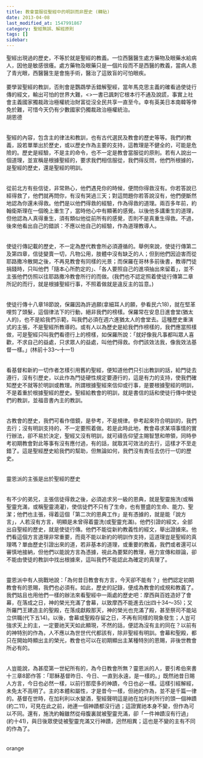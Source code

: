 ```yaml
---
title: 教會當服從聖經中的明訓而非歷史 (轉貼)
date: 2013-04-08
last_modified_at: 1547991867
category: 聖經無誤、解經原則
tags: []
sidebar: 
---
```


<p>聖經出現過的歷史，不等於就是聖經的教義。一位西醫醫生處方藥物及眼藥水給病人，因他是敏感很癢。處方藥物及眼藥只是一個片段而不是西醫的教義，當病人患了青光眼，西醫醫生是會施手術，醫治了這致盲的可怕眼疾。<br/><br/>要學習聖經的教訓，否則會是鸚鵡學舌錯解聖經，當年馬克思主義的確看過使徒行傳的經文，輸出可怕的世界大難，&lt;&gt;一書已諷刺它根本行不通及說謊，事實上社會主義國家獨裁政治極權統治財富從沒全民共享一直至今。幸有英美日本南韓等倖免於難，可惜今天仍有少數國家仍獨裁政治極權統治。<br/><!--more-->胡恩德<br/><br/><br/>聖經的內容，包含主的律法和教訓，也有古代選民及教會的歷史等等。我們的教義，設若單單出於歷史，或以歷史作為主要的支持，這教理是不健全的，可能是危險的。歷史是經驗，不是主的命令，也不一定是教會當服從的原則。若有人說出一個道理，並宣稱是根據聖經的，要求我們相信服從，我們得反問，他們所根據的，是聖經的歷史，還是聖經的明訓。<br/><br/><br/>從前北方有些信徒，非常熱心，他們遇見你的時候，便問你得救沒有。你若答說已經得救了，他們就再問你，有沒有哭過三天；對這問題你若答說沒有，他們便斷然地認為你還未得救。他們是以他們得救的經驗，作為得救的道理。兩百多年前，約翰衛斯理在一個晚上重生了，當時他心中有顯著的感覺。以後他多講重生的道理，但他認為人真得重生，須有類似他從前所有的感覺，否則不是真重生得救。不過，後來他看出自己的錯誤：不應以他自己的經驗，作為道理教導人。<br/><br/><br/>使徒行傳記載的歷史，不一定為歷代教會所必須遵循的。舉例來說，使徒行傳第二及第四章，信徒變賣一切，凡物公用，肢體中沒有缺乏的人；但到他們因迫害而從耶路撒冷散開之後，不再見教會有同樣的光景；而保羅在哥林多前後書，教導門徒捐錢時，只叫他們「隨本心所酌定的」、「各人要照自己的進項抽出來留着」，並不主張他們仿照以往耶路撒冷教會所行的而做。(我們也不認定照着使徒行傳第二章所記的而行，就是根據聖經行事，不照着做就是違反主的旨意。)<br/><br/><br/>使徒行傳十八章18節說，保羅因為許過願(拿細耳人的願，參看民六18)，就在堅革哩剪了頭髮，這個律法下的行動，絕非我們的榜樣。保羅常在安息日進會堂(猶太人的)，也不是給我們示範，叫我們必須在週六進猶太人的會堂去。這種歷史重演式的主張，不是聖經所教導的。或有人以為歷史是給我們作榜樣的，我們應當照樣做，可是聖經只叫我們看德行上的榜樣，如保羅所說：「就好像我凡事都叫眾人喜歡，不求自己的益處，只求眾人的益處，叫他們得救。你們該效法我，像我效法基督一樣。」(林前十33～十一1)<br/> <br/><br/>看基督和新約一切作者怎樣引用舊約聖經，便知道他們只引出教訓的話，給門徒去遵行，沒有引歷史，以此作為門徒硬性規定要遵行的，這是有力的支持，使我們確知歷史不就等於明訓或教理。所謂根據聖經來信仰或行事，是要根據聖經的明訓，不是着重於根據聖經的歷史。聖經給教會的明訓，就是書信的話和使徒行傳中使徒們的教訓，並福音書內主的教訓。<br/><br/><br/>古教會的歷史，我們可看作借鏡，是參考，不是規律。參考起來符合明訓的，我們去行；沒有明訓支持的，不一定要照着做。若是此時此地，教會尋求某項事情的實行辦法，卻不易於決定，聖經又沒有明訓，就可禱告仰望主賜智慧和帶領，同時參考初期教會對此等事有沒有應付過，有的話，就取其可效法的去行，這樣才不至走錯了。這是聖經歷史給我們的幫助，但無論如何，我們沒有責任去仿行一切的歷史。<br/><br/><br/>靈恩派的主張是出於聖經的歷史<br/><br/><br/>有不少的弟兄，主張信徒得救之後，必須追求另一級的恩典，就是聖靈施洗(或稱聖靈充滿，或稱聖靈澆灌)，使信徒們不只有了生命，也有豐盛的生命、能力、聖潔；他們也主張，得着這個「第二次的恩典工作」是有憑據的，就是能「說方言」，人若沒有方言，明顯是未曾得着靈洗(或聖靈充滿)。他們引證的經文，全部出自聖經的歷史，就是使徒行傳。他們不能從新約教義性的經文，舉出證據來。他們看這個方言道理非常重要，而竟不能以新約的明訓作支持，這道理豈是聖經的真理嗎？單由歷史引證出來的道，若非基本的道理，或重要的教義，我們或者還可以審慎地接納，但他們以能說方言為憑據，視此為要緊的教理，極力宣傳和辯論，卻不能由使徒的教訓中找出根據來，這叫我們不能認此為確定的真理了。<br/><br/><br/>靈恩派中有人挑戰地說：「為何昔日教會有方言，今天卻不能有？」他們認定初期教會有的恩賜，我們也必須有。如此，歷史的記錄，便成為教會的成規和教義了。我們姑且也用他們一樣的辦法來看聖經中一兩處的歷史吧：摩西與百姓造好了會幕，在落成之日，神的榮光充滿了會幕，以致摩西不能進去(出四十34～35)；又所羅門王建造主的聖殿，在落成獻殿那天，神的榮光也充滿了殿，甚至祭司不能站立供職(代下五14)。以後，會幕或聖殿存留之日，不再有同樣的現象發生；人豈可強求天上的主，一定要祂天天如此顯現，不然的話，便認為沒有主的同在？以前有的神特別的作為，人不應以為世世代代都該有，除非聖經有明訓。會幕和聖殿，都只在開始時顯出主的榮光，教會也可以在初期顯出主某種特別的恩賜，非後世教會所必有的。<br/><br/><br/>人豈能說，為甚麼第一世紀所有的，為今日教會所無？靈恩派的人，要引希伯來書十三章8節作答：「耶穌基督昨日、今日、一直到永遠，是一樣的。」既然祂昔日賜人方言，今日也必然一樣，以前行那麼多的神蹟，今日也必一樣。這樣引經解經，未免太不高明了。主的本體和屬性，才是昔今一樣，但祂的作為，並不是千篇一律的。基督在世時，在加利利以水變酒，聖經聲明這是祂在加利利所行的頭一個神蹟(約二11)，可見在此之前，祂連一個神蹟都沒行過；這證實祂本身不變，但作為可以不同。還有，施洗約翰雖然從母腹裏就被聖靈充滿，卻「一件神蹟沒有行過」(約十41)，與日後眾使徒被聖靈充滿又行神蹟，迥然相異；這也是不變的主有不同的作為了。<br/><br/><br/>orange<br/></p>